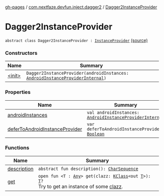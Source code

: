 [gh-pages](../../index.md) / [com.nextfaze.devfun.inject.dagger2](../index.md) / [Dagger2InstanceProvider](./index.md)

# Dagger2InstanceProvider

`abstract class Dagger2InstanceProvider : `[`InstanceProvider`](../../com.nextfaze.devfun.inject/-instance-provider/index.md) [(source)](https://github.com/NextFaze/dev-fun/tree/master/devfun-inject-dagger2/src/main/java/com/nextfaze/devfun/inject/dagger2/Instances.kt#L337)

### Constructors

| Name | Summary |
|---|---|
| [&lt;init&gt;](-init-.md) | `Dagger2InstanceProvider(androidInstances: `[`AndroidInstanceProviderInternal`](../../com.nextfaze.devfun.internal.android/-android-instance-provider-internal/index.md)`)` |

### Properties

| Name | Summary |
|---|---|
| [androidInstances](android-instances.md) | `val androidInstances: `[`AndroidInstanceProviderInternal`](../../com.nextfaze.devfun.internal.android/-android-instance-provider-internal/index.md) |
| [deferToAndroidInstanceProvider](defer-to-android-instance-provider.md) | `var deferToAndroidInstanceProvider: `[`Boolean`](https://kotlinlang.org/api/latest/jvm/stdlib/kotlin/-boolean/index.html) |

### Functions

| Name | Summary |
|---|---|
| [description](description.md) | `abstract fun description(): `[`CharSequence`](https://kotlinlang.org/api/latest/jvm/stdlib/kotlin/-char-sequence/index.html) |
| [get](get.md) | `open fun <T : `[`Any`](https://kotlinlang.org/api/latest/jvm/stdlib/kotlin/-any/index.html)`> get(clazz: `[`KClass`](https://kotlinlang.org/api/latest/jvm/stdlib/kotlin.reflect/-k-class/index.html)`<out `[`T`](get.md#T)`>): `[`T`](get.md#T)`?`<br>Try to get an instance of some [clazz](../../com.nextfaze.devfun.inject/-instance-provider/get.md#com.nextfaze.devfun.inject.InstanceProvider$get(kotlin.reflect.KClass((com.nextfaze.devfun.inject.InstanceProvider.get.T)))/clazz). |
